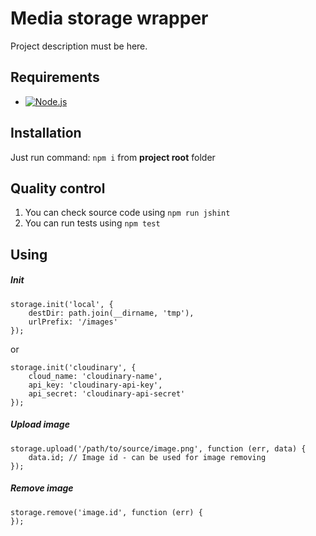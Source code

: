 # Media storage wrapper

Project description must be here.


## Requirements

* [![Node.js](https://nodejs.org/static/images/logos/nodejs.png)](http://nodejs.org/)


## Installation

Just run command: `npm i` from **project root** folder


## Quality control

1. You can check source code using `npm run jshint`
2. You can run tests using `npm test`

## Using

##### Init

```
storage.init('local', {
    destDir: path.join(__dirname, 'tmp'),
    urlPrefix: '/images'
});
```

or

```
storage.init('cloudinary', {
    cloud_name: 'cloudinary-name',
    api_key: 'cloudinary-api-key',
    api_secret: 'cloudinary-api-secret'
});
```

##### Upload image

```
storage.upload('/path/to/source/image.png', function (err, data) {
    data.id; // Image id - can be used for image removing
});
```

##### Remove image

```
storage.remove('image.id', function (err) {
});
```
